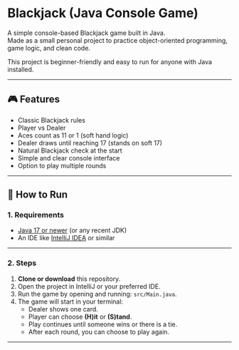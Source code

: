 # Blackjack (Java Console Game)

A simple console-based Blackjack game built in Java.  
Made as a small personal project to practice object-oriented programming, game logic, and clean code.

This project is beginner-friendly and easy to run for anyone with Java installed.

---

## 🎮 Features
- Classic Blackjack rules
- Player vs Dealer
- Aces count as 11 or 1 (soft hand logic)
- Dealer draws until reaching 17 (stands on soft 17)
- Natural Blackjack check at the start
- Simple and clear console interface
- Option to play multiple rounds

---

## 🚀 How to Run

### 1. Requirements
- [Java 17 or newer](https://adoptium.net/) (or any recent JDK)
- An IDE like [IntelliJ IDEA](https://www.jetbrains.com/idea/) or similar

---

### 2. Steps
1. **Clone or download** this repository.
2. Open the project in IntelliJ or your preferred IDE.
3. Run the game by opening and running: `src/Main.java`.
4. The game will start in your terminal:
   - Dealer shows one card.
   - Player can choose **(H)it** or **(S)tand**.
   - Play continues until someone wins or there is a tie.
   - After each round, you can choose to play again.

---
